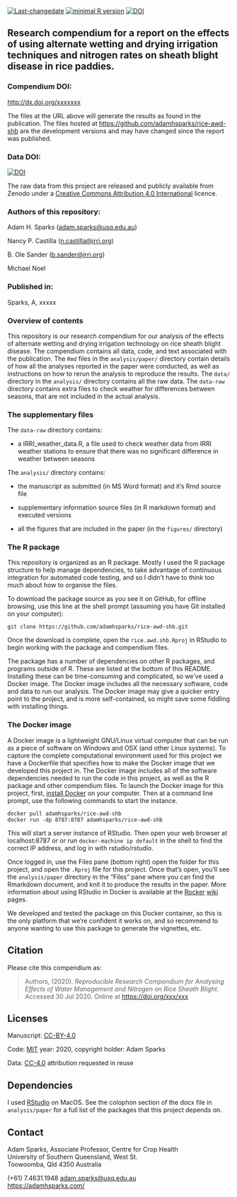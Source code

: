 
<!-- README.md is generated from README.Rmd. Please edit that file -->

[![Last-changedate](https://img.shields.io/badge/last%20change-2020--07--30-brightgreen.svg)](https://github.com/adamhsparks/rice.awd.pests/commits/master)
[![minimal R
version](https://img.shields.io/badge/R%3E%3D-4.0.2-brightgreen.svg)](https://cran.r-project.org/)
[![DOI](https://zenodo.org/badge/DOI/10.5281/zenodo.3889800.svg)](https://doi.org/10.5281/zenodo.3889800)

Research compendium for a report on the effects of using alternate wetting and drying irrigation techniques and nitrogen rates on sheath blight disease in rice paddies.
------------------------------------------------------------------------------------------------------------------------------------------------------------------------

### Compendium DOI:

<a href="http://dx.doi.org/xxxxxxx" class="uri">http://dx.doi.org/xxxxxxx</a>

The files at the URL above will generate the results as found in the
publication. The files hosted at
<a href="https://github.com/adamhsparks/rice-awd-shb" class="uri">https://github.com/adamhsparks/rice-awd-shb</a>
are the development versions and may have changed since the report was
published.

### Data DOI:

[![DOI](https://zenodo.org/badge/DOI/10.5281/zenodo.3889800.svg)](https://doi.org/10.5281/zenodo.3889800)

The raw data from this project are released and publicly available from
Zenodo under a [Creative Commons Attribution 4.0
International](http://creativecommons.org/licenses/by/4.0/legalcode)
licence.

### Authors of this repository:

Adam H. Sparks
(<a href="mailto:adam.sparks@usq.edu.au" class="email">adam.sparks@usq.edu.au</a>)

Nancy P. Castilla
(<a href="mailto:n.castilla@irri.org" class="email">n.castilla@irri.org</a>)

B. Ole Sander
(<a href="mailto:b.sander@irri.org" class="email">b.sander@irri.org</a>)

Michael Noel

### Published in:

Sparks, A, xxxxx

### Overview of contents

This repository is our research compendium for our analysis of the
effects of alternate wetting and drying irrigation technology on rice
sheath blight disease. The compendium contains all data, code, and text
associated with the publication. The `Rmd` files in the
`analysis/paper/` directory contain details of how all the analyses
reported in the paper were conducted, as well as instructions on how to
rerun the analysis to reproduce the results. The `data/` directory in
the `analysis/` directory contains all the raw data. The `data-raw`
directory contains extra files to check weather for differences between
seasons, that are not included in the actual analysis.

### The supplementary files

The `data-raw` directory contains:

-   a IRRI\_weather\_data.R, a file used to check weather data from IRRI
    weather stations to ensure that there was no significant difference
    in weather between seasons

The `analysis/` directory contains:

-   the manuscript as submitted (in MS Word format) and it’s Rmd source
    file

-   supplementary information source files (in R markdown format) and
    executed versions

-   all the figures that are included in the paper (in the `figures/`
    directory)

### The R package

This repository is organized as an R package. Mostly I used the R
package structure to help manage dependencies, to take advantage of
continuous integration for automated code testing, and so I didn’t have
to think too much about how to organise the files.

To download the package source as you see it on GitHub, for offline
browsing, use this line at the shell prompt (assuming you have Git
installed on your computer):

    git clone https://github.com/adamhsparks/rice-awd-shb.git

Once the download is complete, open the `rice.awd.shb.Rproj` in RStudio
to begin working with the package and compendium files.

The package has a number of dependencies on other R packages, and
programs outside of R. These are listed at the bottom of this README.
Installing these can be time-consuming and complicated, so we’ve used a
Docker image. The Docker image includes all the necessary software, code
and data to run our analysis. The Docker image may give a quicker entry
point to the project, and is more self-contained, so might save some
fiddling with installing things.

### The Docker image

A Docker image is a lightweight GNU/Linux virtual computer that can be
run as a piece of software on Windows and OSX (and other Linux systems).
To capture the complete computational environment used for this project
we have a Dockerfile that specifies how to make the Docker image that we
developed this project in. The Docker image includes all of the software
dependencies needed to run the code in this project, as well as the R
package and other compendium files. To launch the Docker image for this
project, first, [install Docker](https://docs.docker.com/installation/)
on your computer. Then at a command line prompt, use the following
commands to start the instance.

    docker pull adamhsparks/rice-awd-shb
    docker run -dp 8787:8787 adamhsparks/rice-awd-shb

This will start a server instance of RStudio. Then open your web browser
at localhost:8787 or or run `docker-machine ip default` in the shell to
find the correct IP address, and log in with rstudio/rstudio.

Once logged in, use the Files pane (bottom right) open the folder for
this project, and open the `.Rproj` file for this project. Once that’s
open, you’ll see the `analysis/paper` directory in the “Files” pane
where you can find the Rmarkdown document, and knit it to produce the
results in the paper. More information about using RStudio in Docker is
available at the [Rocker](https://github.com/rocker-org)
[wiki](https://github.com/rocker-org/rocker/wiki/Using-the-RStudio-image)
pages.

We developed and tested the package on this Docker container, so this is
the only platform that we’re confident it works on, and so recommend to
anyone wanting to use this package to generate the vignettes, etc.

Citation
--------

Please cite this compendium as:

> Authors, (2020). *Reproducible Research Compendium for Analysing
> Effects of Water Management and Nitrogen on Rice Sheath Blight*.
> Accessed 30 Jul 2020. Online at
> <a href="https://doi.org/xxx/xxx" class="uri">https://doi.org/xxx/xxx</a>

Licenses
--------

Manuscript: [CC-BY-4.0](http://creativecommons.org/licenses/by/4.0/)

Code: [MIT](http://opensource.org/licenses/MIT) year: 2020, copyright
holder: Adam Sparks

Data: [CC-4.0](http://creativecommons.org/licenses/by/4.0/legalcode)
attribution requested in reuse

Dependencies
------------

I used [RStudio](http://www.rstudio.com/products/rstudio/) on MacOS. See
the colophon section of the docx file in `analysis/paper` for a full
list of the packages that this project depends on.

Contact
-------

Adam Sparks, Associate Professor, Centre for Crop Health  
University of Southern Queensland, West St.  
Toowoomba, Qld 4350 Australia

(+61) 7.4631.1948
<a href="mailto:adam.sparks@usq.edu.au" class="email">adam.sparks@usq.edu.au</a>  
<a href="https://adamhsparks.com/" class="uri">https://adamhsparks.com/</a>
